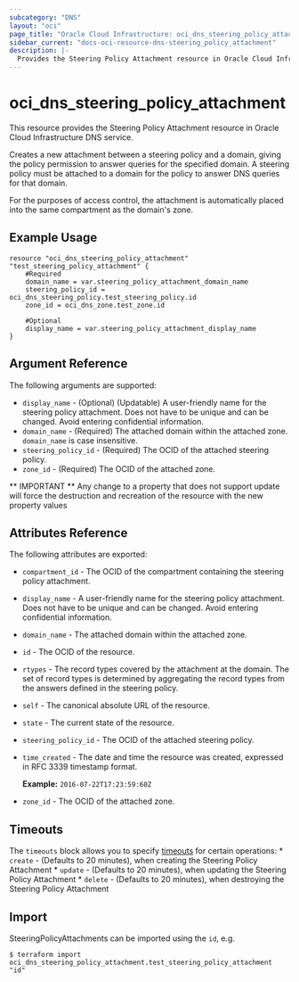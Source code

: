 ```yaml
---
subcategory: "DNS"
layout: "oci"
page_title: "Oracle Cloud Infrastructure: oci_dns_steering_policy_attachment"
sidebar_current: "docs-oci-resource-dns-steering_policy_attachment"
description: |-
  Provides the Steering Policy Attachment resource in Oracle Cloud Infrastructure DNS service
---
```


# oci_dns_steering_policy_attachment
This resource provides the Steering Policy Attachment resource in Oracle Cloud Infrastructure DNS service.

Creates a new attachment between a steering policy and a domain, giving the
policy permission to answer queries for the specified domain. A steering policy must
be attached to a domain for the policy to answer DNS queries for that domain.

For the purposes of access control, the attachment is automatically placed
into the same compartment as the domain's zone.


## Example Usage

```hcl
resource "oci_dns_steering_policy_attachment" "test_steering_policy_attachment" {
	#Required
	domain_name = var.steering_policy_attachment_domain_name
	steering_policy_id = oci_dns_steering_policy.test_steering_policy.id
	zone_id = oci_dns_zone.test_zone.id

	#Optional
	display_name = var.steering_policy_attachment_display_name
}
```

## Argument Reference

The following arguments are supported:

* `display_name` - (Optional) (Updatable) A user-friendly name for the steering policy attachment. Does not have to be unique and can be changed. Avoid entering confidential information. 
* `domain_name` - (Required) The attached domain within the attached zone. `domain_name` is case insensitive.
* `steering_policy_id` - (Required) The OCID of the attached steering policy.
* `zone_id` - (Required) The OCID of the attached zone.


** IMPORTANT **
Any change to a property that does not support update will force the destruction and recreation of the resource with the new property values

## Attributes Reference

The following attributes are exported:

* `compartment_id` - The OCID of the compartment containing the steering policy attachment.
* `display_name` - A user-friendly name for the steering policy attachment. Does not have to be unique and can be changed. Avoid entering confidential information. 
* `domain_name` - The attached domain within the attached zone.
* `id` - The OCID of the resource.
* `rtypes` - The record types covered by the attachment at the domain. The set of record types is determined by aggregating the record types from the answers defined in the steering policy. 
* `self` - The canonical absolute URL of the resource.
* `state` - The current state of the resource.
* `steering_policy_id` - The OCID of the attached steering policy.
* `time_created` - The date and time the resource was created, expressed in RFC 3339 timestamp format.

	**Example:** `2016-07-22T17:23:59:60Z` 
* `zone_id` - The OCID of the attached zone.

## Timeouts

The `timeouts` block allows you to specify [timeouts](https://registry.terraform.io/providers/oracle/oci/latest/docs/guides/changing_timeouts) for certain operations:
	* `create` - (Defaults to 20 minutes), when creating the Steering Policy Attachment
	* `update` - (Defaults to 20 minutes), when updating the Steering Policy Attachment
	* `delete` - (Defaults to 20 minutes), when destroying the Steering Policy Attachment


## Import

SteeringPolicyAttachments can be imported using the `id`, e.g.

```
$ terraform import oci_dns_steering_policy_attachment.test_steering_policy_attachment "id"
```

